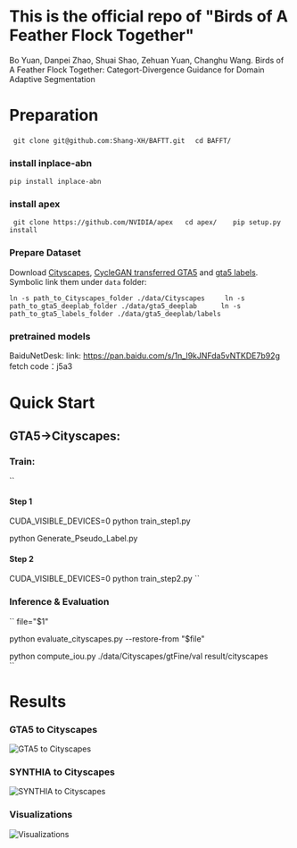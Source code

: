 # This is the official repo of "Birds of A Feather Flock Together"

Bo Yuan, Danpei Zhao, Shuai Shao, Zehuan Yuan, Changhu Wang. Birds of A Feather Flock Together: Categort-Divergence Guidance for Domain Adaptive Segmentation



# Preparation

`` 
git clone git@github.com:Shang-XH/BAFTT.git 
`` 
`` 
cd BAFFT/  
``

### install inplace-abn
``
pip install inplace-abn
``

### install apex

`` 
git clone https://github.com/NVIDIA/apex  
cd apex/   
pip setup.py install 
``

### Prepare Dataset

Download [Cityscapes](https://www.cityscapes-dataset.com/), [CycleGAN transferred GTA5](https://drive.google.com/open?id=1OBvYVz2ND4ipdfnkhSaseT8yu2ru5n5l) and [gta5 labels](https://drive.google.com/file/d/11E42F_4InoZTnoATi-Ob1yEHfz7lfZWg/view?usp=sharing). Symbolic link them under ``data`` folder: 

``
ln -s path_to_Cityscapes_folder ./data/Cityscapes    
ln -s path_to_gta5_deeplab_folder ./data/gta5_deeplab     
ln -s path_to_gta5_labels_folder ./data/gta5_deeplab/labels     
``


### pretrained models
BaiduNetDesk:
link: https://pan.baidu.com/s/1n_l9kJNFda5vNTKDE7b92g 
fetch code：j5a3 

# Quick Start
## GTA5→Cityscapes:
### Train: 

``
#### Step 1
CUDA_VISIBLE_DEVICES=0 python train_step1.py

python Generate_Pseudo_Label.py 
#### Step 2
CUDA_VISIBLE_DEVICES=0 python train_step2.py 
``

### Inference & Evaluation

``
file="$1"   

python evaluate_cityscapes.py --restore-from "$file" 

python compute_iou.py ./data/Cityscapes/gtFine/val result/cityscapes  
``


# Results
### GTA5 to Cityscapes
![GTA5 to Cityscapes](https://github.com/Shang-XH/BAFFT/tree/main/illustration/GTA5toCityscapes.png)
### SYNTHIA to Cityscapes
![SYNTHIA to Cityscapes](https://github.com/Shang-XH/BAFFT/tree/main/illustration/SYNTHIAtoCityscapes.png)
### Visualizations
![Visualizations](https://github.com/Shang-XH/BAFFT/tree/main/illustration/visualization.png)



